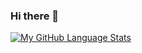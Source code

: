 ### Hi there 👋

[![My GitHub Language Stats](https://github-readme-stats.vercel.app/api/top-langs/?username=MrymHkmbdi&langs_count=5&theme=tokyonight)]()

<!--
**MrymHkmbdi/MrymHkmbdi** is a ✨ _special_ ✨ repository because its `README.md` (this file) appears on your GitHub profile.

Here are some ideas to get you started:

- 🔭 I’m currently working on ...
- 🌱 I’m currently learning ...
- 👯 I’m looking to collaborate on ...
- 🤔 I’m looking for help with ...
- 💬 Ask me about ...
- 📫 How to reach me: ...
- 😄 Pronouns: ...
- ⚡ Fun fact: ...
-->
